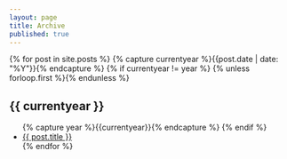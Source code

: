 ```yaml
---
layout: page
title: Archive
published: true
---
```


{% for post in site.posts %}
  {% capture currentyear %}{{post.date | date: "%Y"}}{% endcapture %}
  {% if currentyear != year %}
   {% unless forloop.first %}</ul>{% endunless %}
   <h2>{{ currentyear }}</h2>
   <ul>
    {% capture year %}{{currentyear}}{% endcapture %} 
  {% endif %}
    <li><a href="{{ post.url }}">{{ post.title }}</a></li>
{% endfor %}